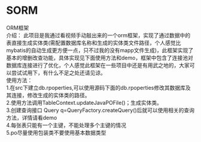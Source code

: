 # SORM
ORM框架  
介绍：    此项目是我通过看视频手动敲出来的一个orm框架，实现了通过数据中的表直接生成实体类(需配置数据库名称和生成的实体类文件路径，个人感觉比mybatis的自动生成更方便一点，只不过我的没有mapp文件生成)，此框架实现了基本的增删改查功能，具体实现见下面使用方法和demo，框架中包含了连接池对数据库连接进行了优化，个人感觉此框架在一些项目中还是有用武之地的，大家可以尝试试用下，有什么不足之处还请见谅。  
使用方法：  
1.在src下建立db.rpoperties,可以使用源码下面的db.rpoperties修改其数据库及其连接，修改生成的实体类的路径。  
2.使用方法调用TableContext.updateJavaPOFile()；生成实体类。  
3.创建查询接口 Query q=QueryFactory.createQuery()后就可以使用相关的查询方法，详情请看demo  
4.每张表只能有一个主键，不能处理多个主键的情况   
5.po尽量使用包装类不要使用基本数据类型  
